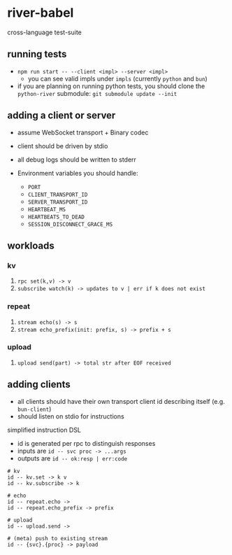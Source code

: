 # river-babel
cross-language test-suite

## running tests

- `npm run start -- --client <impl> --server <impl>`
  - you can see valid impls under `impls` (currently `python` and `bun`)
- if you are planning on running python tests, you should clone the `python-river`
  submodule: `git submodule update --init`

## adding a client or server
- assume WebSocket transport + Binary codec
- client should be driven by stdio
- all debug logs should be written to stderr

- Environment variables you should handle:
  - `PORT`
  - `CLIENT_TRANSPORT_ID`
  - `SERVER_TRANSPORT_ID`
  - `HEARTBEAT_MS`
  - `HEARTBEATS_TO_DEAD`
  - `SESSION_DISCONNECT_GRACE_MS`

## workloads
### kv
1. `rpc set(k,v) -> v`
2. `subscribe watch(k) -> updates to v | err if k does not exist`

### repeat
1. `stream echo(s) -> s`
2. `stream echo_prefix(init: prefix, s) -> prefix + s`

### upload
1. `upload send(part) -> total str after EOF received`

## adding clients
- all clients should have their own transport client id describing itself (e.g. `bun-client`)
- should listen on stdio for instructions

simplified instruction DSL
- id is generated per rpc to distinguish responses
- inputs are `id -- svc proc -> ...args`
- outputs are `id -- ok:resp | err:code`

```
# kv
id -- kv.set -> k v
id -- kv.subscribe -> k

# echo
id -- repeat.echo ->
id -- repeat.echo_prefix -> prefix

# upload
id -- upload.send ->

# (meta) push to existing stream
id -- {svc}.{proc} -> payload
```
